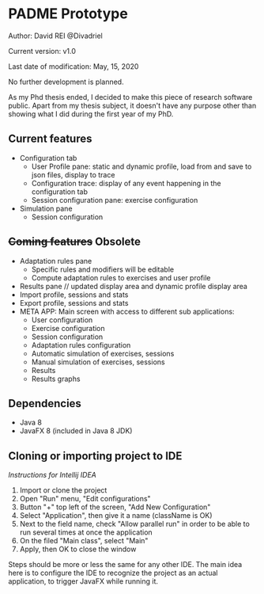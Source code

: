# PADME Prototype
Author: David REI @Divadriel

Current version: v1.0

Last date of modification: May, 15, 2020

No further development is planned.

As my Phd thesis ended, I decided to make this piece of research software public. Apart from my thesis subject, it doesn't have any purpose other than showing what I did during the first year of my PhD. 

## Current features
* Configuration tab
  * User Profile pane: static and dynamic profile, load from and save to json files, display to trace
  * Configuration trace: display of any event happening in the configuration tab
  * Session configuration pane: exercise configuration
* Simulation pane
  * Session configuration

## ~~Coming features~~ Obsolete
* Adaptation rules pane
  * Specific rules and modifiers will be editable
  * Compute adaptation rules to exercises and user profile
* Results pane // updated display area and dynamic profile display area
* Import profile, sessions and stats
* Export profile, sessions and stats
* META APP: Main screen with access to different sub applications:
  * User configuration
  * Exercise configuration
  * Session configuration
  * Adaptation rules configuration
  * Automatic simulation of exercises, sessions
  * Manual simulation of exercises, sessions
  * Results
  * Results graphs

## Dependencies
* Java 8
* JavaFX 8 (included in Java 8 JDK)

## Cloning or importing project to IDE
_Instructions for Intellij IDEA_
1. Import or clone the project
2. Open "Run" menu, "Edit configurations"
3. Button "+" top left of the screen, "Add New Configuration"
4. Select "Application", then give it a name (className is OK)
5. Next to the field name, check "Allow parallel run" in order to be able to run several times at once the application
6. On the filed "Main class", select "Main"
7. Apply, then OK to close the window

Steps should be more or less the same for any other IDE. The main idea here is to configure the IDE to recognize the project as an actual application, to trigger JavaFX while running it.

 
  

